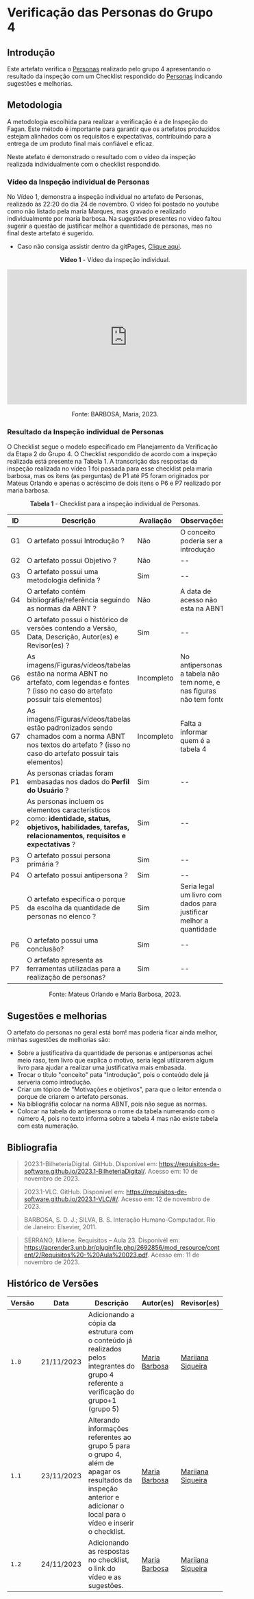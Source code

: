 # Verificação das Personas do Grupo 4

## Introdução

Este artefato verifica o [Personas](https://requisitos-de-software.github.io/2023.2-e-Titulo/elicitacao/Personas/) realizado pelo grupo 4 apresentando o resultado da inspeção com um Checklist respondido do [Personas](https://requisitos-de-software.github.io/2023.2-e-Titulo/elicitacao/Personas/) indicando sugestões e melhorias. 

## Metodologia

A metodologia escolhida para realizar a verificação é a de Inspeção do Fagan. Este método é importante para garantir que os artefatos produzidos estejam alinhados com os requisitos e expectativas, contribuindo para a entrega de um produto final mais confiável e eficaz. 

Neste atefato é demonstrado o resultado com o vídeo da inspeção realizada individualmente com o checklist respondido.

### Vídeo da Inspeção individual de Personas

No Vídeo 1, demonstra a inspeção individual no artefato de Personas, realizado às 22:20 do dia 24 de novembro. O vídeo foi postado no youtube como não listado pela maria Marques, mas gravado e realizado individualmente por maria barbosa. Na sugestões presentes no vídeo faltou sugerir a questão de justificar melhor a quantidade de personas, mas no final deste artefato é sugerido.

- Caso não consiga assistir dentro da gitPages, [Clique aqui](https://youtu.be/HmbARagdXkw).

<center>

**Vídeo 1** - Vídeo da inspeção individual.

<iframe width="560" height="315" src="https://www.youtube.com/embed/HmbARagdXkw?si=vCM1N1ZhZZ7UXPdi" title="YouTube video player" frameborder="0" allow="accelerometer; autoplay; clipboard-write; encrypted-media; gyroscope; picture-in-picture; web-share" allowfullscreen></iframe>

Fonte: BARBOSA, Maria, 2023.

</center>

### Resultado da Inspeção individual de Personas

O Checklist segue o modelo especificado em Planejamento da Verificação da Etapa 2 do Grupo 4. O Checklist respondido de acordo com a inspeção realizada está presente na Tabela 1.  A transcrição das respostas da inspeção realizada no vídeo 1 foi passada para esse checklist pela maria barbosa, mas os itens (as perguntas) de P1 até P5 foram originados por Mateus Orlando e apenas o acréscimo de dois itens o P6 e P7 realizado por maria barbosa.

<center>

**Tabela 1** - Checklist para a inspeção individual de Personas.

| ID | Descrição | Avaliação | Observações |
| ---| -------- | --------- | ------------ |
| G1  | O artefato possui Introdução ? | Não | O conceito poderia ser a introdução |
| G2  | O artefato possui Objetivo ? | Não | -- |
| G3  | O artefato possui uma metodologia definida ? | Sim | -- |
| G4  | O artefato contém bibliográfia/referência seguindo as normas da ABNT ? | Não | A data de acesso não esta na ABNT |
| G5  | O artefato possui o histórico de versões contendo a Versão, Data, Descrição, Autor(es) e Revisor(es) ? | Sim | -- |
| G6  | As imagens/Figuras/vídeos/tabelas estão na norma ABNT no artefato, com legendas e fontes ? (isso no caso do artefato possuir tais elementos) | Incompleto | No antipersonas a tabela não tem nome, e nas figuras não tem fonte |
| G7  | As imagens/Figuras/vídeos/tabelas estão padronizados sendo chamados com a norma ABNT nos textos do artefato ? (isso no caso do artefato possuir tais elementos) | Incompleto | Falta a informar quem é a tabela 4 |
| P1 | As personas criadas foram embasadas nos dados do **Perfil do Usuário** ? | Sim | -- |
| P2 | As personas incluem os elementos característicos como: **identidade, status, objetivos, habilidades, tarefas, relacionamentos, requisitos e expectativas** ? | Sim | -- |
| P3 | O artefato possui persona primária ? | Sim | -- |
| P4 | O artefato possui antipersona ? | Sim | -- |
| P5 | O artefato especifica o porque da escolha da quantidade de personas no elenco ?  | Sim | Seria legal um livro com dados para justificar melhor a quantidade |
| P6 | O artefato possui uma conclusão?  | Sim | -- |
| P7 | O artefato apresenta as ferramentas utilizadas para a realização de personas? | Sim | -- |

Fonte: Mateus Orlando e Maria Barbosa, 2023.

</center>

## Sugestões e melhorias

O artefato do personas no geral está bom! mas poderia ficar ainda melhor, minhas sugestões de melhorias são:

- Sobre a justificativa da quantidade de personas e antipersonas achei meio raso, tem livro que explica o motivo, seria legal utilizarem algum livro para ajudar a realizar uma justificativa mais embasada.
- Trocar o título "conceito" pata "Introdução", pois o conteúdo dele já serveria como introdução.
- Criar um tópico de "Motivações e objetivos", para que o leitor entenda o porque de criarem o artefato personas.
- Na bibliográfia colocar na norma ABNT, pois não segue as normas.
- Colocar na tabela do antipersona o nome da tabela numerando com o número 4, pois no texto informa sobre a tabela 4 mas não existe tabela com esta numeração.


## Bibliografia

> 2023.1-BilheteriaDigital. GitHub. Disponível em: https://requisitos-de-software.github.io/2023.1-BilheteriaDigital/. Acesso em: 10 de novembro de 2023.

> 2023.1-VLC. GitHub. Disponível em: https://requisitos-de-software.github.io/2023.1-VLC/#/. Acesso em: 12 de novembro de 2023.

> BARBOSA, S. D. J.; SILVA, B. S. Interação Humano-Computador. Rio de Janeiro: Elsevier, 2011.

> SERRANO, Milene. Requisitos – Aula 23. Disponivél em: https://aprender3.unb.br/pluginfile.php/2692856/mod_resource/content/2/Requisitos%20-%20Aula%20023.pdf. Acesso em: 11 de novembro de 2023.

## Histórico de Versões

| Versão | Data       | Descrição   | Autor(es)   | Revisor(es) |
| ------ | ---------- | ----------- | ------------ | ---------- |
| `1.0`  | 21/11/2023 | Adicionando a cópia da estrutura com o conteúdo já realizados pelos integrantes do grupo 4 referente a verificação do grupo+1 (grupo 5) | [Maria Barbosa](https://github.com/Madu01) |  [Mariiana Siqueira](https://github.com/Maryyscreuza) |
| `1.1`  | 23/11/2023 | Alterando informações referentes ao grupo 5 para o grupo 4, além de apagar os resultados da inspeção anterior e adicionar o local para o vídeo e inserir o checklist. | [Maria Barbosa](https://github.com/Madu01) |  [Mariiana Siqueira](https://github.com/Maryyscreuza) |
| `1.2`  | 24/11/2023 | Adicionando as respostas no checklist, o link do vídeo e as sugestões. | [Maria Barbosa](https://github.com/Madu01) |  [Mariiana Siqueira](https://github.com/Maryyscreuza) |

